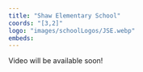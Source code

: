 ```yaml
---
title: "Shaw Elementary School"
coords: "[3,2]"
logo: "images/schoolLogos/JSE.webp"
embeds: 
---
```


Video will be available soon!

